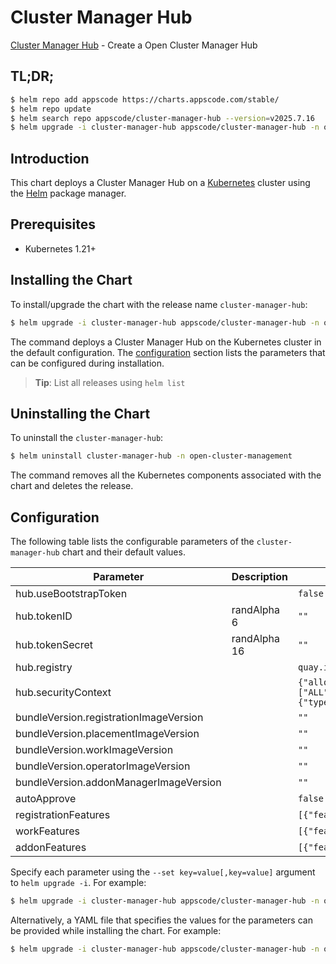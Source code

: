 # Cluster Manager Hub

[Cluster Manager Hub](https://github.com/kluster-manager/installer) - Create a Open Cluster Manager Hub

## TL;DR;

```bash
$ helm repo add appscode https://charts.appscode.com/stable/
$ helm repo update
$ helm search repo appscode/cluster-manager-hub --version=v2025.7.16
$ helm upgrade -i cluster-manager-hub appscode/cluster-manager-hub -n open-cluster-management --create-namespace --version=v2025.7.16
```

## Introduction

This chart deploys a Cluster Manager Hub on a [Kubernetes](http://kubernetes.io) cluster using the [Helm](https://helm.sh) package manager.

## Prerequisites

- Kubernetes 1.21+

## Installing the Chart

To install/upgrade the chart with the release name `cluster-manager-hub`:

```bash
$ helm upgrade -i cluster-manager-hub appscode/cluster-manager-hub -n open-cluster-management --create-namespace --version=v2025.7.16
```

The command deploys a Cluster Manager Hub on the Kubernetes cluster in the default configuration. The [configuration](#configuration) section lists the parameters that can be configured during installation.

> **Tip**: List all releases using `helm list`

## Uninstalling the Chart

To uninstall the `cluster-manager-hub`:

```bash
$ helm uninstall cluster-manager-hub -n open-cluster-management
```

The command removes all the Kubernetes components associated with the chart and deletes the release.

## Configuration

The following table lists the configurable parameters of the `cluster-manager-hub` chart and their default values.

|               Parameter                | Description  |                                                                              Default                                                                              |
|----------------------------------------|--------------|-------------------------------------------------------------------------------------------------------------------------------------------------------------------|
| hub.useBootstrapToken                  |              | <code>false</code>                                                                                                                                                |
| hub.tokenID                            | randAlpha 6  | <code>""</code>                                                                                                                                                   |
| hub.tokenSecret                        | randAlpha 16 | <code>""</code>                                                                                                                                                   |
| hub.registry                           |              | <code>quay.io/open-cluster-management</code>                                                                                                                      |
| hub.securityContext                    |              | <code>{"allowPrivilegeEscalation":false,"capabilities":{"drop":["ALL"]},"privileged":false,"runAsNonRoot":true,"seccompProfile":{"type":"RuntimeDefault"}}</code> |
| bundleVersion.registrationImageVersion |              | <code>""</code>                                                                                                                                                   |
| bundleVersion.placementImageVersion    |              | <code>""</code>                                                                                                                                                   |
| bundleVersion.workImageVersion         |              | <code>""</code>                                                                                                                                                   |
| bundleVersion.operatorImageVersion     |              | <code>""</code>                                                                                                                                                   |
| bundleVersion.addonManagerImageVersion |              | <code>""</code>                                                                                                                                                   |
| autoApprove                            |              | <code>false</code>                                                                                                                                                |
| registrationFeatures                   |              | <code>[{"feature":"DefaultClusterSet","mode":"Enable"}]</code>                                                                                                    |
| workFeatures                           |              | <code>[{"feature":"ManifestWorkReplicaSet","mode":"Enable"}]</code>                                                                                               |
| addonFeatures                          |              | <code>[{"feature":"AddonManagement","mode":"Enable"}]</code>                                                                                                      |


Specify each parameter using the `--set key=value[,key=value]` argument to `helm upgrade -i`. For example:

```bash
$ helm upgrade -i cluster-manager-hub appscode/cluster-manager-hub -n open-cluster-management --create-namespace --version=v2025.7.16 --set hub.registry=quay.io/open-cluster-management
```

Alternatively, a YAML file that specifies the values for the parameters can be provided while
installing the chart. For example:

```bash
$ helm upgrade -i cluster-manager-hub appscode/cluster-manager-hub -n open-cluster-management --create-namespace --version=v2025.7.16 --values values.yaml
```
